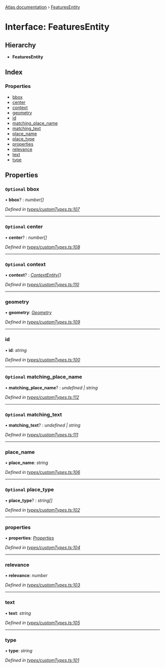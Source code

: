 [Atlas documentation](../globals.md) › [FeaturesEntity](featuresentity.md)

# Interface: FeaturesEntity

## Hierarchy

* **FeaturesEntity**

## Index

### Properties

* [bbox](featuresentity.md#optional-bbox)
* [center](featuresentity.md#optional-center)
* [context](featuresentity.md#optional-context)
* [geometry](featuresentity.md#geometry)
* [id](featuresentity.md#id)
* [matching_place_name](featuresentity.md#optional-matching_place_name)
* [matching_text](featuresentity.md#optional-matching_text)
* [place_name](featuresentity.md#place_name)
* [place_type](featuresentity.md#optional-place_type)
* [properties](featuresentity.md#properties)
* [relevance](featuresentity.md#relevance)
* [text](featuresentity.md#text)
* [type](featuresentity.md#type)

## Properties

### `Optional` bbox

• **bbox**? : *number[]*

*Defined in [types/customTypes.ts:107](https://github.com/chronark/atlas/blob/11701e8/src/types/customTypes.ts#L107)*

___

### `Optional` center

• **center**? : *number[]*

*Defined in [types/customTypes.ts:108](https://github.com/chronark/atlas/blob/11701e8/src/types/customTypes.ts#L108)*

___

### `Optional` context

• **context**? : *[ContextEntity](contextentity.md)[]*

*Defined in [types/customTypes.ts:110](https://github.com/chronark/atlas/blob/11701e8/src/types/customTypes.ts#L110)*

___

###  geometry

• **geometry**: *[Geometry](geometry.md)*

*Defined in [types/customTypes.ts:109](https://github.com/chronark/atlas/blob/11701e8/src/types/customTypes.ts#L109)*

___

###  id

• **id**: *string*

*Defined in [types/customTypes.ts:100](https://github.com/chronark/atlas/blob/11701e8/src/types/customTypes.ts#L100)*

___

### `Optional` matching_place_name

• **matching_place_name**? : *undefined | string*

*Defined in [types/customTypes.ts:112](https://github.com/chronark/atlas/blob/11701e8/src/types/customTypes.ts#L112)*

___

### `Optional` matching_text

• **matching_text**? : *undefined | string*

*Defined in [types/customTypes.ts:111](https://github.com/chronark/atlas/blob/11701e8/src/types/customTypes.ts#L111)*

___

###  place_name

• **place_name**: *string*

*Defined in [types/customTypes.ts:106](https://github.com/chronark/atlas/blob/11701e8/src/types/customTypes.ts#L106)*

___

### `Optional` place_type

• **place_type**? : *string[]*

*Defined in [types/customTypes.ts:102](https://github.com/chronark/atlas/blob/11701e8/src/types/customTypes.ts#L102)*

___

###  properties

• **properties**: *[Properties](properties.md)*

*Defined in [types/customTypes.ts:104](https://github.com/chronark/atlas/blob/11701e8/src/types/customTypes.ts#L104)*

___

###  relevance

• **relevance**: *number*

*Defined in [types/customTypes.ts:103](https://github.com/chronark/atlas/blob/11701e8/src/types/customTypes.ts#L103)*

___

###  text

• **text**: *string*

*Defined in [types/customTypes.ts:105](https://github.com/chronark/atlas/blob/11701e8/src/types/customTypes.ts#L105)*

___

###  type

• **type**: *string*

*Defined in [types/customTypes.ts:101](https://github.com/chronark/atlas/blob/11701e8/src/types/customTypes.ts#L101)*
